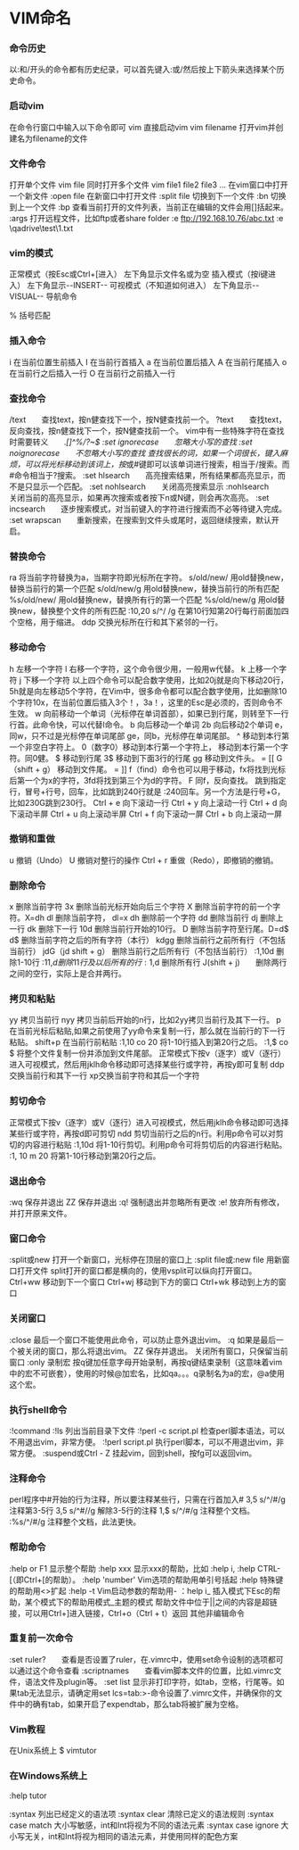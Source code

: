 # VIM命名
### 命令历史
以:和/开头的命令都有历史纪录，可以首先键入:或/然后按上下箭头来选择某个历史命令。
### 启动vim

在命令行窗口中输入以下命令即可
vim 直接启动vim
vim filename 打开vim并创建名为filename的文件
### 文件命令

打开单个文件
vim file
同时打开多个文件
vim file1 file2 file3 ...
在vim窗口中打开一个新文件
:open file
在新窗口中打开文件
:split file
切换到下一个文件
:bn
切换到上一个文件
:bp
查看当前打开的文件列表，当前正在编辑的文件会用[]括起来。
:args
打开远程文件，比如ftp或者share folder
:e ftp://192.168.10.76/abc.txt
:e \\qadrive\test\1.txt
### vim的模式

正常模式（按Esc或Ctrl+[进入） 左下角显示文件名或为空
插入模式（按i键进入） 左下角显示--INSERT--
可视模式（不知道如何进入） 左下角显示--VISUAL--
导航命令

% 括号匹配
### 插入命令

i 在当前位置生前插入
I 在当前行首插入
a 在当前位置后插入
A 在当前行尾插入
o 在当前行之后插入一行
O 在当前行之前插入一行
### 查找命令

/text　　查找text，按n健查找下一个，按N健查找前一个。
?text　　查找text，反向查找，按n健查找下一个，按N健查找前一个。
vim中有一些特殊字符在查找时需要转义　　.*[]^%/?~$
:set ignorecase　　忽略大小写的查找
:set noignorecase　　不忽略大小写的查找
查找很长的词，如果一个词很长，键入麻烦，可以将光标移动到该词上，按*或#键即可以该单词进行搜索，相当于/搜索。而#命令相当于?搜索。
:set hlsearch　　高亮搜索结果，所有结果都高亮显示，而不是只显示一个匹配。
:set nohlsearch　　关闭高亮搜索显示
:nohlsearch　　关闭当前的高亮显示，如果再次搜索或者按下n或N键，则会再次高亮。
:set incsearch　　逐步搜索模式，对当前键入的字符进行搜索而不必等待键入完成。
:set wrapscan　　重新搜索，在搜索到文件头或尾时，返回继续搜索，默认开启。
### 替换命令

ra 将当前字符替换为a，当期字符即光标所在字符。
s/old/new/ 用old替换new，替换当前行的第一个匹配
s/old/new/g 用old替换new，替换当前行的所有匹配
%s/old/new/ 用old替换new，替换所有行的第一个匹配
%s/old/new/g 用old替换new，替换整个文件的所有匹配
:10,20 s/^/    /g 在第10行知第20行每行前面加四个空格，用于缩进。
ddp 交换光标所在行和其下紧邻的一行。
### 移动命令

h 左移一个字符
l 右移一个字符，这个命令很少用，一般用w代替。
k 上移一个字符
j 下移一个字符
以上四个命令可以配合数字使用，比如20j就是向下移动20行，5h就是向左移动5个字符，在Vim中，很多命令都可以配合数字使用，比如删除10个字符10x，在当前位置后插入3个！，3a！<Esc>，这里的Esc是必须的，否则命令不生效。
w 向前移动一个单词（光标停在单词首部），如果已到行尾，则转至下一行行首。此命令快，可以代替l命令。
b 向后移动一个单词 2b 向后移动2个单词
e，同w，只不过是光标停在单词尾部
ge，同b，光标停在单词尾部。
^ 移动到本行第一个非空白字符上。
0（数字0）移动到本行第一个字符上，
<HOME> 移动到本行第一个字符。同0健。
$ 移动到行尾 3$ 移动到下面3行的行尾
gg 移动到文件头。 = [[
G（shift + g） 移动到文件尾。 = ]]
f（find）命令也可以用于移动，fx将找到光标后第一个为x的字符，3fd将找到第三个为d的字符。
F 同f，反向查找。
跳到指定行，冒号+行号，回车，比如跳到240行就是 :240回车。另一个方法是行号+G，比如230G跳到230行。
Ctrl + e 向下滚动一行
Ctrl + y 向上滚动一行
Ctrl + d 向下滚动半屏
Ctrl + u 向上滚动半屏
Ctrl + f 向下滚动一屏
Ctrl + b 向上滚动一屏
### 撤销和重做

u 撤销（Undo）
U 撤销对整行的操作
Ctrl + r 重做（Redo），即撤销的撤销。
### 删除命令

x 删除当前字符
3x 删除当前光标开始向后三个字符
X 删除当前字符的前一个字符。X=dh
dl 删除当前字符， dl=x
dh 删除前一个字符
dd 删除当前行
dj 删除上一行
dk 删除下一行
10d 删除当前行开始的10行。
D 删除当前字符至行尾。D=d$
d$ 删除当前字符之后的所有字符（本行）
kdgg 删除当前行之前所有行（不包括当前行）
jdG（jd shift + g）   删除当前行之后所有行（不包括当前行）
:1,10d 删除1-10行
:11,$d 删除11行及以后所有的行
:1,$d 删除所有行
J(shift + j)　　删除两行之间的空行，实际上是合并两行。
### 拷贝和粘贴

yy 拷贝当前行
nyy 拷贝当前后开始的n行，比如2yy拷贝当前行及其下一行。
p  在当前光标后粘贴,如果之前使用了yy命令来复制一行，那么就在当前行的下一行粘贴。
shift+p 在当前行前粘贴
:1,10 co 20 将1-10行插入到第20行之后。
:1,$ co $ 将整个文件复制一份并添加到文件尾部。
正常模式下按v（逐字）或V（逐行）进入可视模式，然后用jklh命令移动即可选择某些行或字符，再按y即可复制
ddp交换当前行和其下一行
xp交换当前字符和其后一个字符
### 剪切命令

正常模式下按v（逐字）或V（逐行）进入可视模式，然后用jklh命令移动即可选择某些行或字符，再按d即可剪切
ndd 剪切当前行之后的n行。利用p命令可以对剪切的内容进行粘贴
:1,10d 将1-10行剪切。利用p命令可将剪切后的内容进行粘贴。
:1, 10 m 20 将第1-10行移动到第20行之后。
### 退出命令

:wq 保存并退出
ZZ 保存并退出
:q! 强制退出并忽略所有更改
:e! 放弃所有修改，并打开原来文件。
### 窗口命令

:split或new 打开一个新窗口，光标停在顶层的窗口上
:split file或:new file 用新窗口打开文件
split打开的窗口都是横向的，使用vsplit可以纵向打开窗口。
Ctrl+ww 移动到下一个窗口
Ctrl+wj 移动到下方的窗口
Ctrl+wk 移动到上方的窗口
### 关闭窗口
:close 最后一个窗口不能使用此命令，可以防止意外退出vim。
:q 如果是最后一个被关闭的窗口，那么将退出vim。
ZZ 保存并退出。
关闭所有窗口，只保留当前窗口
:only
录制宏
按q键加任意字母开始录制，再按q键结束录制（这意味着vim中的宏不可嵌套），使用的时候@加宏名，比如qa。。。q录制名为a的宏，@a使用这个宏。
### 执行shell命令

:!command
:!ls 列出当前目录下文件
:!perl -c script.pl 检查perl脚本语法，可以不用退出vim，非常方便。
:!perl script.pl 执行perl脚本，可以不用退出vim，非常方便。
:suspend或Ctrl - Z 挂起vim，回到shell，按fg可以返回vim。
### 注释命令

perl程序中#开始的行为注释，所以要注释某些行，只需在行首加入#
3,5 s/^/#/g 注释第3-5行
3,5 s/^#//g 解除3-5行的注释
1,$ s/^/#/g 注释整个文档。
:%s/^/#/g 注释整个文档，此法更快。
### 帮助命令

:help or F1 显示整个帮助
:help xxx 显示xxx的帮助，比如 :help i, :help CTRL-[（即Ctrl+[的帮助）。
:help 'number' Vim选项的帮助用单引号括起
:help <Esc> 特殊键的帮助用<>扩起
:help -t Vim启动参数的帮助用-
：help i_<Esc> 插入模式下Esc的帮助，某个模式下的帮助用模式_主题的模式
帮助文件中位于||之间的内容是超链接，可以用Ctrl+]进入链接，Ctrl+o（Ctrl + t）返回
其他非编辑命令

### 重复前一次命令
:set ruler?　　查看是否设置了ruler，在.vimrc中，使用set命令设制的选项都可以通过这个命令查看
:scriptnames　　查看vim脚本文件的位置，比如.vimrc文件，语法文件及plugin等。
:set list 显示非打印字符，如tab，空格，行尾等。如果tab无法显示，请确定用set lcs=tab:>-命令设置了.vimrc文件，并确保你的文件中的确有tab，如果开启了expendtab，那么tab将被扩展为空格。
### Vim教程
在Unix系统上
$ vimtutor
### 在Windows系统上
:help tutor

:syntax 列出已经定义的语法项
:syntax clear 清除已定义的语法规则
:syntax case match 大小写敏感，int和Int将视为不同的语法元素
:syntax case ignore 大小写无关，int和Int将视为相同的语法元素，并使用同样的配色方案